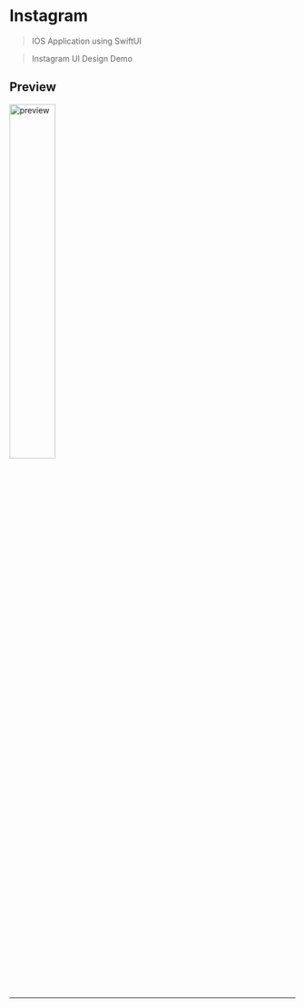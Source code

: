 # Instagram

> IOS Application using SwiftUI

> Instagram UI Design Demo

## Preview

<img src="https://github.com/dyobi/app_swift_instagram/blob/main/PREVIEW.gif?raw=true" width="40%" title="preview" alt="preview">

---
